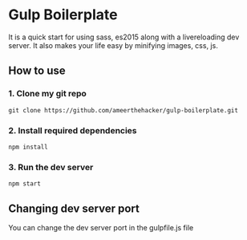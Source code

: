 # Gulp Boilerplate

It is a quick start for using sass, es2015 along with a livereloading dev server.
It also makes your life easy by minifying images, css, js.

## How to use

### 1. Clone my git repo

```
git clone https://github.com/ameerthehacker/gulp-boilerplate.git
```

### 2. Install required dependencies

```
npm install
```

### 3. Run the dev server

```
npm start
```

## Changing dev server port

You can change the dev server port in the gulpfile.js file

